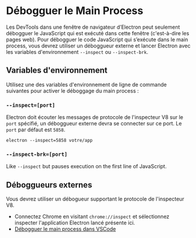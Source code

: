 # Débogguer le Main Process

Les DevTools dans une fenêtre de navigateur d’Electron peut seulement débogguer le JavaScript qui est exécuté dans cette fenêtre (c'est-à-dire les pages web). Pour débogguer le code JavaScript qui s’exécute dans le main process, vous devrez utiliser un déboggueur externe et lancer Electron avec les variables d'environnement `--inspect` ou `--inspect-brk`.

## Variables d'environnement

Utilisez une des variables d'environnement de ligne de commande suivantes pour activer le déboggage du main process :

### `--inspect=[port]`

Electron doit écouter les messages de protocole de l'inspecteur V8 sur le `port` spécifié, un déboggueur externe devra se connecter sur ce port. Le `port` par défaut est `5858`.

```shell
electron --inspect=5858 votre/app
```

### `--inspect-brk=[port]`

Like `--inspect` but pauses execution on the first line of JavaScript.

## Déboggueurs externes

Vous devrez utiliser un débogueur supportant le protocole de l'inspecteur V8.

- Connectez Chrome en visitant `chrome://inspect` et sélectionnez inspecter l'application Electron lancé présente ici.
- [Débogguer le main process dans VSCode](debugging-main-process-vscode.md)